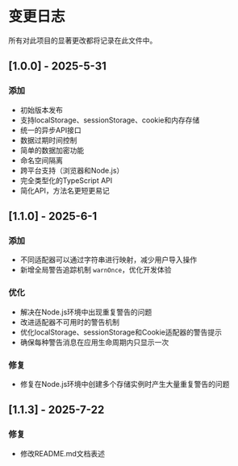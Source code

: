 # 变更日志

所有对此项目的显著更改都将记录在此文件中。

## [1.0.0] - 2025-5-31

### 添加
- 初始版本发布
- 支持localStorage、sessionStorage、cookie和内存存储
- 统一的异步API接口
- 数据过期时间控制
- 简单的数据加密功能
- 命名空间隔离
- 跨平台支持（浏览器和Node.js）
- 完全类型化的TypeScript API
- 简化API，方法名更短更易记 


## [1.1.0] - 2025-6-1

### 添加
- 不同适配器可以通过字符串进行映射，减少用户导入操作
- 新增全局警告追踪机制 `warnOnce`，优化开发体验

### 优化
- 解决在Node.js环境中出现重复警告的问题
- 改进适配器不可用时的警告机制
- 优化localStorage、sessionStorage和Cookie适配器的警告提示
- 确保每种警告消息在应用生命周期内只显示一次

### 修复
- 修复在Node.js环境中创建多个存储实例时产生大量重复警告的问题


## [1.1.3] - 2025-7-22

### 修复
- 修改README.md文档表述